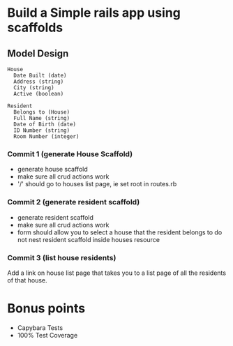 # Build a Simple rails app using scaffolds

## Model Design
```
House
  Date Built (date)
  Address (string)
  City (string)
  Active (boolean)

Resident
  Belongs to (House)
  Full Name (string)
  Date of Birth (date)
  ID Number (string)
  Room Number (integer)
```

### Commit 1 (generate House Scaffold)
* generate house scaffold
* make sure all crud actions work
* '/' should go to houses list page, ie set root in routes.rb

### Commit 2 (generate resident scaffold)
* generate resident scaffold
* make sure all crud actions work
* form should allow you to select a house that the resident belongs to
do not nest resident scaffold inside houses resource

### Commit 3 (list house residents)
Add a link on house list page that takes you to a list page of all the residents of that house.

# Bonus points
* Capybara Tests
* 100% Test Coverage